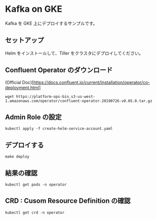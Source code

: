 # Kafka on GKE
Kafka を GKE 上にデプロイするサンプルです。

## セットアップ
Helm をインストールして、Tiller をクラスタにデプロイしてください。

## Confluent Operator のダウンロード
(Official Doc)[https://docs.confluent.io/current/installation/operator/co-deployment.html]

```
wget https://platform-ops-bin.s3-us-west-1.amazonaws.com/operator/confluent-operator-20190726-v0.65.0.tar.gz
```

## Admin Role の設定
```
kubectl apply -f create-helm-service-account.yaml
```

## デプロイする
```
make deploy
```

## 結果の確認
```
kubectl get pods -n operator
```

## CRD : Cusom Resource Definition の確認
```
kubectl get crd -n operator
```
